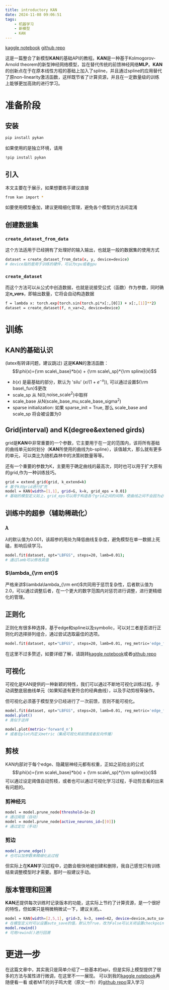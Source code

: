 ```yaml
---
title: introductory KAN
date: 2024-11-08 09:06:51
tags:
    - 机器学习
    - 新模型
    - KAN
---
```

<script type="text/javascript"
src="http://cdn.mathjax.org/mathjax/latest/MathJax.js?config=TeX-AMS-MML_HTMLorMML">
</script>

[kaggle notebook](https://www.kaggle.com/code/tobegold574/introductory-kan)
[github repo](https://github.com/KindXiaoming/pykan)

这是一篇整合了新模型**KAN**的基础API的教程。**KAN**是一种基于Kolmogorov-Arnold theorem的新型神经网络模型，旨在替代传统的前馈神经网络**MLP**。**KAN**的创新点在于在原本线性方程的基础上加入了spline，并且通过spline的应用替代了原non-linearity激活函数，这样既节省了计算资源，并且在一定数量级的训练上能够更加高效的进行学习。

# 准备阶段

## 安装

```bash
pip install pykan
```

如果使用的是独立环境，请用

```bash
!pip install pykan
```
## 引入
本文主要在于展示，如果想要练手建议直接
```bash
from kan import *
```
如要使用模型叠加，建议更精细化管理，避免各个模型的方法间混淆

## 创建数据集
### `create_dataset_from_data`
这个方法适用于已经拥有了处理好的输入输出，也就是一般的数据集的使用方式
```bash
dataset = create_dataset_from_data(x, y, device=device)
# device指的是用于训练的硬件，可以为cpu或者gpu
```

### `create_dataset`
而这个方法可以从公式中创造数据，也就是说接受公式（函数）作为参数，同时确定***n_vars***，即输出数量，它将会自动构造数据
```bash
f = lambda x: torch.exp(torch.sin(torch.pi*x[:,[0]]) + x[:,[1]]**2)
dataset = create_dataset(f, n_var=2, device=device)
```

# 训练
## KAN的基础认识
(latex有转译问题，建议跳过)
这是**KAN**的激活函数：$$\phi(x)={\rm scale\_base}*b(x) + {\rm scale\_sp}*{\rm spline}(x)$$
+ $b(x)$ 是最基础的部分，默认为 'silu' ($x/(1+e^{-x})$), 可以通过设置${\rm base\_fun}$更改
+ scale_sp 从 N(0,$\text{noise_scale}^2$)中取样
+ scale_base 从N(scale_base_mu,$\text{scale_base_sigma}^2$)
+ sparse initialization: 如果 sparse_init = True, 那么 scale_base and scale_sp 将会被设置为0

## Grid(interval) and K(degree&extened girds)
grid是**KAN**中非常重要的一个参数，它主要用于在一定的范围内，该将所有基础的曲线单元如何划分（**KAN**所使用的曲线为b-spline），该值越大，那么就有更多的单元，可以类比为随机森林中的决策树数量等等。

还有一个重要的参数为K，主要用于确定曲线的最高次，同时也可以用于扩大原有的grid,作为一种训练技巧。

```bash
grid = extend_grid(grid, k_extend=k)
# 基于k对grid进行扩充
model = KAN(width=[1,1], grid=G, k=k, grid_eps = 0.01)
# 基础的模型定义如上，grid_eps可以用于构造各个grid之间的间隙，使曲线之间不会因为必须在grid之间连接而易发过拟合问题
```

## 训练中的超参（辅助稀疏化）
###  $\lambda$
 $\lambda$的默认值为0.001，该超参的用处为降低曲线复杂度，避免模型在单一数据上死磕，影响后续学习。

 ```bash
 model.fit(dataset, opt="LBFGS", steps=20, lamb=0.01);
 # 通过lamb可以修改其值
 ```

###  $\lambda_{\rm ent}$
严格来讲$\lambda\lambda_{\rm ent}$共同用于惩罚复杂性，后者默认值为2.0，可以通过调整后者，在一个更大的数字范围内对惩罚进行调整，进行更精细化的管理。

## 正则化
正则化有很多种选择，基于edge和spline以及symbolic，可以对三者是否进行正则化的选择排列组合，通过尝试选取最佳的选项。
```bash
model.fit(dataset, opt="LBFGS", steps=20, lamb=0.01, reg_metric='edge_forward_spline_n'); 
```
在这里不过多赘述，如要详细了解，请跳转[kaggle notebook](https://www.kaggle.com/code/tobegold574/introductory-kan)或者[github repo](https://github.com/KindXiaoming/pykan)

## 可视化
可视化是KAN提供的一种新颖的特性，我们可以通过不断地可视化训练过程，手动调整底层曲线单元（如果知道有更符合的经典曲线），以及手动剪枝等操作。

但可视化必须基于模型至少已经进行了一次前馈，否则不能可视化。
```bash
model.fit(dataset, opt="LBFGS", steps=20, lamb=0.01, reg_metric='edge_forward_spline_n'); 
model.plot()
# 类似于这样
```

```bash
model.plot(metric='forward_n')
# 或者在plot内定义metric（集成可视化和前馈或者反向传播）
```

## 剪枝
KAN内部对于每个edge、隐藏层神经元都有权重，正如之前给出的公式$$\phi(x)={\rm scale\_base}*b(x) + {\rm scale\_sp}*{\rm spline}(x)$$
可以通过设定阈值自动剪枝，或者也可以通过可视化学习过程，手动剪去看的出来有问题的。

### 剪神经元
```bash
model = model.prune_node(threshold=1e-2) 
# 通过阈值（自动）
model = model.prune_node(active_neurons_id=[[0]])
# 通过定位（手动）
```

### 剪边
```bash
model.prune_edge()
# 也可以加参数来精细化此过程
```
但实际上在**KAN**学习过程中，边数会极快地被创建和删除，我自己感觉只有训练结束调整模型时才需要。那时一般建议手动。

## 版本管理和回溯
**KAN**还提供每次训练时记录版本的功能，这实际上节约了计算资源，是一个很好的特性，但如果只是稍微稍微试一下，建议关闭。、
```bash
model = KAN(width=[2,5,1], grid=3, k=3, seed=42, device=device,auto_save=False)
# 在模型定义时可以设置auto_save的值，默认为True，改为False可以关闭设置checkpoint
model.rewind()
# 可用rewind()进行回溯
```

# 更进一步
在这篇文章中，其实我只是简单介绍了一些基本的api，但是实际上模型提供了很多的方法与属性进行微调，在这里不一一展现。
可以到我的[kaggle notebook](https://www.kaggle.com/code/tobegold574/introductory-kan)再随便看一看
或者MIT的刘子鸣大佬（原文一作）的[github repo](https://github.com/KindXiaoming/pykan)深入学习